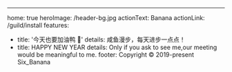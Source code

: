 ---
home: true
heroImage: /header-bg.jpg
actionText: Banana
actionLink: /guild/install
features:
- title: '今天也要加油鸭 :duck:'
  details: 咸鱼漫步，每天进步一点点！
- title: HAPPY NEW YEAR
  details: Only if you ask to see me,our meeting would be meaningful to me.
footer: Copyright © 2019-present Six_Banana
